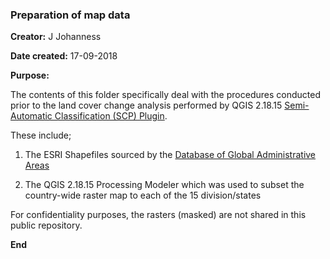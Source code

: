 ### Preparation of map data

**Creator:** J Johanness

**Date created:** 17-09-2018

**Purpose:** 

The contents of this folder specifically deal with the procedures conducted prior to the land cover change analysis performed by QGIS 2.18.15 [Semi-Automatic Classification (SCP) Plugin](https://plugins.qgis.org/plugins/SemiAutomaticClassificationPlugin/).


These include;

1. The ESRI Shapefiles sourced by the [Database of Global Administrative Areas](https://gadm.org/)

2. The QGIS 2.18.15 Processing Modeler which was used to subset the country-wide raster map to each of the 15 division/states 

For confidentiality purposes, the rasters (masked) are not shared in this public repository.

**End**
